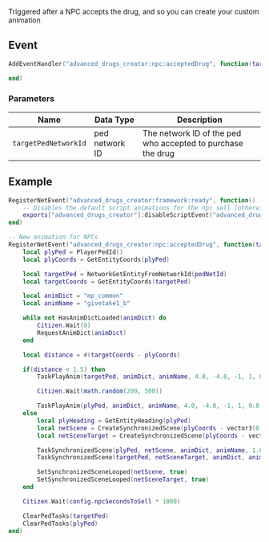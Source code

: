 Triggered after a NPC accepts the drug, and so you can create your custom animation

## Event
``` lua
AddEventHandler("advanced_drugs_creator:npc:acceptedDrug", function(targetPedNetworkId)

end)
```

### Parameters

| Name              | Data Type | Description                 |
| -                 | -         | -                             |
| `targetPedNetworkId`         | ped network ID    | The network ID of the ped who accepted to purchase the drug  |

## Example
``` lua
RegisterNetEvent("advanced_drugs_creator:framework:ready", function() 
    -- Disables the default script animations for the npc sell (otherwise there would be 2 notifications)
    exports["advanced_drugs_creator"]:disableScriptEvent("advanced_drugs_creator:npc:acceptedDrug")
end)

-- New animation for NPCs
RegisterNetEvent("advanced_drugs_creator:npc:acceptedDrug", function(targetPedNetworkId)
    local plyPed = PlayerPedId()
    local plyCoords = GetEntityCoords(plyPed)

    local targetPed = NetworkGetEntityFromNetworkId(pedNetId)
    local targetCoords = GetEntityCoords(targetPed)

    local animDict = "mp_common"
    local animName = "givetake1_b"

    while not HasAnimDictLoaded(animDict) do
        Citizen.Wait(0)
        RequestAnimDict(animDict)
    end

    local distance = #(targetCoords - plyCoords)

    if(distance < 1.5) then
        TaskPlayAnim(targetPed, animDict, animName, 4.0, -4.0, -1, 1, 0.0, false, false, false)

        Citizen.Wait(math.random(200, 500))

        TaskPlayAnim(plyPed, animDict, animName, 4.0, -4.0, -1, 1, 0.0, false, false, false)
    else
        local plyHeading = GetEntityHeading(plyPed)
        local netScene = CreateSynchronizedScene(plyCoords - vector3(0.0, 0.0, 1.0), vector3(0.0, 0.0, plyHeading), 2)
        local netSceneTarget = CreateSynchronizedScene(plyCoords - vector3(0.0, 0.0, 1.0), vector3(0.0, 0.0, plyHeading - 180.0), 2)

        TaskSynchronizedScene(plyPed, netScene, animDict, animName, 1.0, 1.0, -1, 1, 1.0, 0.0)
        TaskSynchronizedScene(targetPed, netSceneTarget, animDict, animName, 1.0, 1.0, -1, 1, 1.0, 0.0)

        SetSynchronizedSceneLooped(netScene, true)
        SetSynchronizedSceneLooped(netSceneTarget, true)
    end

    Citizen.Wait(config.npcSecondsToSell * 1000)

    ClearPedTasks(targetPed)
    ClearPedTasks(plyPed)
end)
```